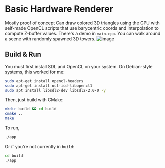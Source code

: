 # Basic Hardware Renderer
Mostly proof of concept Can draw colored 3D triangles using the GPU with self-made OpenCL scripts that use barycentric coords and interpolation to compute Z-buffer values. 
There's a demo in ```main.cpp```. You can walk around a scene with randomly spawned 3D towers.
![image](https://github.com/user-attachments/assets/facabfe3-f67e-4228-8c19-6ff5d7ba09a7)

## Build & Run
You must first install SDL and OpenCL on your system. On Debian-style systems, this worked for me:
```bash
sudo apt-get install opencl-headers
sudo apt-get install ocl-icd-libopencl1
sudo apt install libsdl2-dev libsdl2-2.0-0 -y
```
Then, just build with CMake:
```bash
mkdir build && cd build
cmake ..
make
```
To run,
```bash
./app
```
Or if you're not currently in ```build```:
```bash
cd build
./app
```
